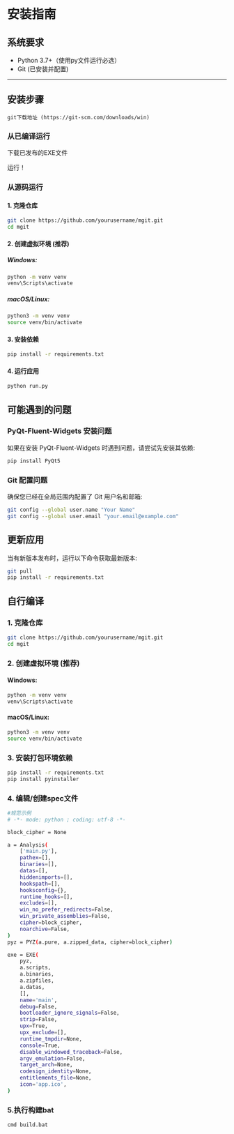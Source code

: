 # 安装指南

## 系统要求

- Python 3.7+（使用py文件运行必选）
- Git (已安装并配置)

---


## 安装步骤
    git下载地址 (https://git-scm.com/downloads/win)

### 从已编译运行


下载已发布的EXE文件

运行！


### 从源码运行

#### 1. 克隆仓库

```bash
git clone https://github.com/yourusername/mgit.git
cd mgit
```

#### 2. 创建虚拟环境 (推荐)

##### Windows:

```cmd
python -m venv venv
venv\Scripts\activate
```

##### macOS/Linux:

```bash
python3 -m venv venv
source venv/bin/activate
```

#### 3. 安装依赖

```bash
pip install -r requirements.txt
```

#### 4. 运行应用

```bash
python run.py
```

## 可能遇到的问题

### PyQt-Fluent-Widgets 安装问题

如果在安装 PyQt-Fluent-Widgets 时遇到问题，请尝试先安装其依赖:

```bash
pip install PyQt5
```

### Git 配置问题

确保您已经在全局范围内配置了 Git 用户名和邮箱:

```bash
git config --global user.name "Your Name"
git config --global user.email "your.email@example.com"
```

## 更新应用

当有新版本发布时，运行以下命令获取最新版本:

```bash
git pull
pip install -r requirements.txt
``` 

## 自行编译

### 1. 克隆仓库

```bash
git clone https://github.com/yourusername/mgit.git
cd mgit
```

### 2. 创建虚拟环境 (推荐)

#### Windows:

```cmd
python -m venv venv
venv\Scripts\activate
```

#### macOS/Linux:

```bash
python3 -m venv venv
source venv/bin/activate
```

### 3. 安装打包环境依赖

```bash
pip install -r requirements.txt
pip install pyinstaller
```

### 4. 编辑/创建spec文件

```bash
#规范示例
# -*- mode: python ; coding: utf-8 -*-

block_cipher = None

a = Analysis(
    ['main.py'],
    pathex=[],
    binaries=[],
    datas=[],
    hiddenimports=[],
    hookspath=[],
    hooksconfig={},
    runtime_hooks=[],
    excludes=[],
    win_no_prefer_redirects=False,
    win_private_assemblies=False,
    cipher=block_cipher,
    noarchive=False,
)
pyz = PYZ(a.pure, a.zipped_data, cipher=block_cipher)

exe = EXE(
    pyz,
    a.scripts,
    a.binaries,
    a.zipfiles,
    a.datas,
    [],
    name='main',
    debug=False,
    bootloader_ignore_signals=False,
    strip=False,
    upx=True,
    upx_exclude=[],
    runtime_tmpdir=None,
    console=True,
    disable_windowed_traceback=False,
    argv_emulation=False,
    target_arch=None,
    codesign_identity=None,
    entitlements_file=None,
    icon='app.ico',
)

```

### 5.执行构建bat


```bash
cmd build.bat
```